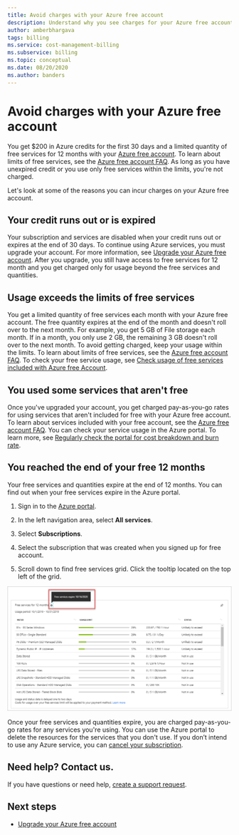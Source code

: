 ```yaml
---
title: Avoid charges with your Azure free account
description: Understand why you see charges for your Azure free account. Learn ways to avoid these charges.
author: amberbhargava
tags: billing
ms.service: cost-management-billing
ms.subservice: billing
ms.topic: conceptual
ms.date: 08/20/2020
ms.author: banders
---
```


# Avoid charges with your Azure free account

You get $200 in Azure credits for the first 30 days and a limited quantity of free services for 12 months with your [Azure free account](https://azure.microsoft.com/free/). To learn about limits of free services, see the [Azure free account FAQ](https://azure.microsoft.com/free/free-account-faq/). As long as you have unexpired credit or you use only free services within the limits, you're not charged.

Let's look at some of the reasons you can incur charges on your Azure free account.

## Your credit runs out or is expired

Your subscription and services are disabled when your credit runs out or expires at the end of 30 days. To continue using Azure services, you must upgrade your account. For more information, see [Upgrade your Azure free account](upgrade-azure-subscription.md). After you upgrade, you still have access to free services for 12 month and you get charged only for usage beyond the free services and quantities.

## Usage exceeds the limits of free services

You get a limited quantity of free services each month with your Azure free account. The free quantity expires at the end of the month and doesn't roll over to the next month. For example, you get 5 GB of File storage each month. If in a month, you only use 2 GB, the remaining 3 GB doesn't roll over to the next month. To avoid getting charged, keep your usage within the limits. To learn about limits of free services, see the [Azure free account FAQ](https://azure.microsoft.com/free/free-account-faq/). To check your free service usage, see [Check usage of free services included with Azure free Account](check-free-service-usage.md).

## You used some services that aren't free

Once you've upgraded your account, you get charged pay-as-you-go rates for using services that aren't included for free with your Azure free account. To learn about services included with your free account, see the [Azure free account FAQ](https://azure.microsoft.com/free/free-account-faq/). You can check your service usage in the Azure portal. To learn more, see [Regularly check the portal for cost breakdown and burn rate](getting-started.md#costs).

## You reached the end of your free 12 months

Your free services and quantities expire at the end of 12 months. You can find out when your free services expire in the Azure portal.

1. Sign in to the [Azure portal](https://portal.azure.com).

2. In the left navigation area, select **All services**.

3.	Select **Subscriptions**.

4.	Select the subscription that was created when you signed up for free account.

5.  Scroll down to find free services grid. Click the tooltip located on the top left of the grid.

![Screenshot that shows where to find out when your free account benefits expire](./media/avoid-charges-free-account/freeaccount-benefits-expiration-date.png)


Once your free services and quantities expire, you are charged pay-as-you-go rates for any services you're using. You can use the Azure portal to delete the resources for the services that you don't use. If you don’t intend to use any Azure service, you can [cancel your subscription](cancel-azure-subscription.md).

## Need help? Contact us.

If you have questions or need help,  [create a support request](https://go.microsoft.com/fwlink/?linkid=2083458).

## Next steps
- [Upgrade your Azure free account](upgrade-azure-subscription.md)